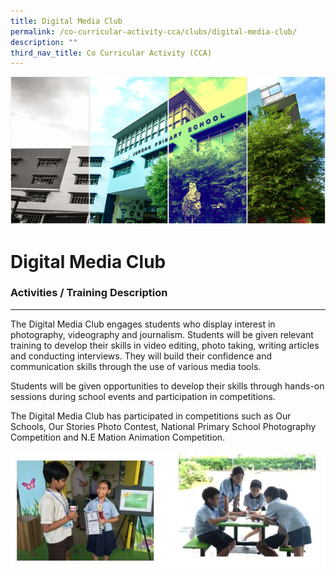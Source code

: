 ```yaml
---
title: Digital Media Club
permalink: /co-curricular-activity-cca/clubs/digital-media-club/
description: ""
third_nav_title: Co Curricular Activity (CCA)
---
```


![](/images/Banner.png)

Digital Media Club
==========


### Activities / Training Description 
----------------------------------

The Digital Media Club engages students who display interest in photography, videography and journalism. Students will be given relevant training to develop their skills in video editing, photo taking, writing articles and conducting interviews. They will build their confidence and communication skills through the use of various media tools. 

Students will be given opportunities to develop their skills through hands-on sessions during school events and participation in competitions. 

The Digital Media Club has participated in competitions such as Our Schools, Our Stories Photo Contest, National Primary School Photography Competition and N.E Mation Animation Competition.

![](/images/MediaClub_CCA2020.jpg)